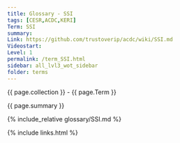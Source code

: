 ```yaml
---
title: Glossary - SSI
tags: [CESR,ACDC,KERI]
Term: SSI
summary: 
Link: https://github.com/trustoverip/acdc/wiki/SSI.md
Videostart: 
Level: 1
permalink: /term_SSI.html
sidebar: all_lvl3_wot_sidebar
folder: terms
---
```


{{ page.collection }} - {{ page.Term }}

   {{ page.summary }}

{% include_relative glossary/SSI.md %}

 {% include links.html %} 
